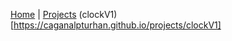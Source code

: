[Home](README.md) | [Projects](projects.md)
(clockV1)[https://caganalpturhan.github.io/projects/clockV1]
